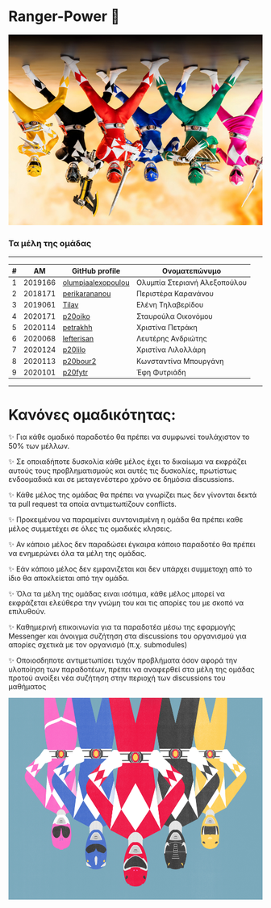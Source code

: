 # Ranger-Power 🌈
![](https://github.com/Ranger-Power/.github/blob/main/profile/photos/b1e1f4b7-8b40-4fa2-bb68-6ef0422c1d3d.jpg)


### Τα μέλη της ομάδας
---
| # | ΑΜ | GitHub profile | Ονοματεπώνυμο |
| -- | -- | -- | -- |
| 1 | 2019166| [olumpiaalexopoulou](https://github.com/olumpiaalexopoulou) | Ολυμπία Στεριανή Αλεξοπούλου |
| 2 | 2018171 | [perikarananou](https://github.com/perikarananou) | Περιστέρα Καρανάνου |
| 3 | 2019061 | [Tilav](https://github.com/tilav) | Ελένη Τηλαβερίδου |
| 4 | 2020171 | [p20oiko](https://github.com/p20oiko) | Σταυρούλα Οικονόμου |
| 5 | 2020114 | [petrakhh](https://github.com/petrakhh) | Χριστίνα Πετράκη |
| 6 | 2020068 | [lefterisan](https://github.com/lefterisan) | Λευτέρης Ανδριώτης |
| 7 | 2020124 | [p20lilo](https://github.com/p20lilo) | Χριστίνα Λιλολλάρη |
| 8 | 2020113 | [p20bour2](https://github.com/p20bour2) | Κωνσταντίνα Μπουργάνη |
| 9 | 2020101 | [p20fytr](https://github.com/p20fytr) | Έφη Φυτριάδη |



___

# Κανόνες ομαδικότητας:

:sparkles: Για κάθε ομαδικό παραδοτέο θα πρέπει να συμφωνεί τουλάχιστον το 50% των μέλλων.

:sparkles: Σε οποιαδήποτε δυσκολία  κάθε μέλος έχει το δικαίωμα να εκφράζει αυτούς τους προβληματισμούς και αυτές τις δυσκολίες, πρωτίστως ενδοομαδικά και σε μεταγενέστερο χρόνο σε δημόσια discussions.

:sparkles: Κάθε μέλος της ομάδας θα πρέπει να γνωρίζει πως δεν γίνονται δεκτά τα pull request τα οποία αντιμετωπίζουν conflicts. 

:sparkles: Προκειμένου να παραμείνει συντονισμένη η ομάδα θα πρέπει καθε μέλος συμμετέχει σε όλες τις ομαδικές κλησεις.

:sparkles: Αν κάποιο μέλος δεν παραδώσει έγκαιρα κάποιο παραδοτέο θα πρέπει να ενημερώνει όλα τα μέλη της ομάδας.

:sparkles: Εάν κάποιο μέλος δεν εμφανιζεται και δεν υπάρχει συμμετοχη από το ίδιο θα αποκλείεται από την ομάδα.

:sparkles: Όλα τα μέλη της ομάδας ειναι ισότιμα, κάθε μέλος μπορεί να εκφράζεται ελεύθερα την γνώμη του και τις απορίες του με σκοπό να επιλυθούν.

:sparkles: Καθημερινή επικοινωνία για τα παραδοτέα μέσω της εφαρμογής Messenger και άνοιγμα συζήτηση στα discussions του οργανισμού για απορίες σχετικά με τον οργανισμό (π.χ. submodules)

:sparkles: Οποιοσδηποτε αντιμετωπίσει τυχόν προβλήματα όσον αφορά την υλοποίηση των παραδοτέων, πρέπει να αναφερθεί στα μέλη της ομάδας προτού ανοίξει νέα συζήτηση στην περιοχή των discussions του μαθήματος

<img src="https://github.com/Ranger-Power/.github/blob/main/profile/photos/power-rangers_final_wide-d431032be9ea4662eaa3a33f35b6c194dd938d98.jpg" alt="" width="640" height="400">









<!--

**Here are some ideas to get you started:**

🙋‍♀️ A short introduction - what is your organization all about?
🌈 Contribution guidelines - how can the community get involved?
👩‍💻 Useful resources - where can the community find your docs? Is there anything else the community should know?
🍿 Fun facts - what does your team eat for breakfast?
🧙 Remember, you can do mighty things with the power of [Markdown](https://docs.github.com/github/writing-on-github/getting-started-with-writing-and-formatting-on-github/basic-writing-and-formatting-syntax)
-->
